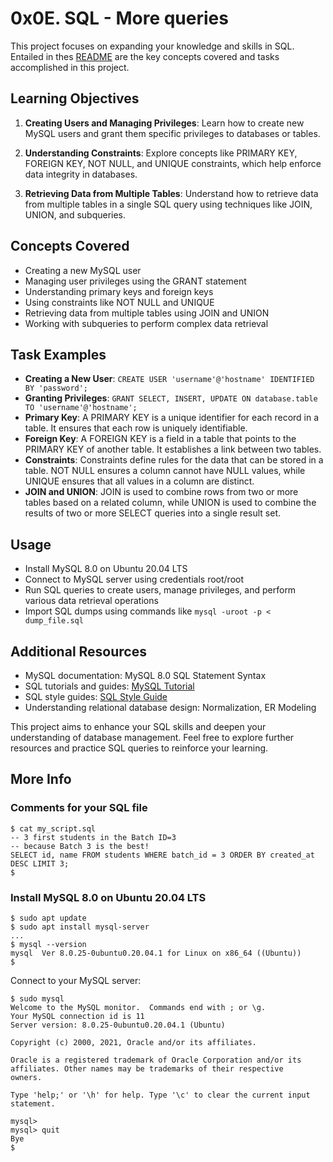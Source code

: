 
# 0x0E. SQL - More queries

This project focuses on expanding your knowledge and skills in SQL. Entailed in thes [README]() are the key concepts covered and tasks accomplished in this project.

## Learning Objectives

1.  **Creating Users and Managing Privileges**: Learn how to create new MySQL users and grant them specific privileges to databases or tables.
    
2.  **Understanding Constraints**: Explore concepts like PRIMARY KEY, FOREIGN KEY, NOT NULL, and UNIQUE constraints, which help enforce data integrity in databases.
    
3.  **Retrieving Data from Multiple Tables**: Understand how to retrieve data from multiple tables in a single SQL query using techniques like JOIN, UNION, and subqueries.
    

## Concepts Covered

-   Creating a new MySQL user
-   Managing user privileges using the GRANT statement
-   Understanding primary keys and foreign keys
-   Using constraints like NOT NULL and UNIQUE
-   Retrieving data from multiple tables using JOIN and UNION
-   Working with subqueries to perform complex data retrieval

## Task Examples

-   **Creating a New User**: `CREATE USER 'username'@'hostname' IDENTIFIED BY 'password';`
-   **Granting Privileges**: `GRANT SELECT, INSERT, UPDATE ON database.table TO 'username'@'hostname';`
-   **Primary Key**: A PRIMARY KEY is a unique identifier for each record in a table. It ensures that each row is uniquely identifiable.
-   **Foreign Key**: A FOREIGN KEY is a field in a table that points to the PRIMARY KEY of another table. It establishes a link between two tables.
-   **Constraints**: Constraints define rules for the data that can be stored in a table. NOT NULL ensures a column cannot have NULL values, while UNIQUE ensures that all values in a column are distinct.
-   **JOIN and UNION**: JOIN is used to combine rows from two or more tables based on a related column, while UNION is used to combine the results of two or more SELECT queries into a single result set.

## Usage

-   Install MySQL 8.0 on Ubuntu 20.04 LTS
-   Connect to MySQL server using credentials root/root
-   Run SQL queries to create users, manage privileges, and perform various data retrieval operations
-   Import SQL dumps using commands like `mysql -uroot -p < dump_file.sql`

## Additional Resources

-   MySQL documentation: MySQL 8.0 SQL Statement Syntax
-   SQL tutorials and guides: [MySQL Tutorial](https://www.mysqltutorial.org/)
-   SQL style guides: [SQL Style Guide](https://www.sqlstyle.guide/)
-   Understanding relational database design: Normalization, ER Modeling

This project aims to enhance your SQL skills and deepen your understanding of database management. Feel free to explore further resources and practice SQL queries to reinforce your learning.

## More Info
### Comments for your SQL file
```
$ cat my_script.sql
-- 3 first students in the Batch ID=3
-- because Batch 3 is the best!
SELECT id, name FROM students WHERE batch_id = 3 ORDER BY created_at DESC LIMIT 3;
$
```
### Install MySQL 8.0 on Ubuntu 20.04 LTS
```
$ sudo apt update
$ sudo apt install mysql-server
...
$ mysql --version
mysql  Ver 8.0.25-0ubuntu0.20.04.1 for Linux on x86_64 ((Ubuntu))
$
```
Connect to your MySQL server:
```
$ sudo mysql
Welcome to the MySQL monitor.  Commands end with ; or \g.
Your MySQL connection id is 11
Server version: 8.0.25-0ubuntu0.20.04.1 (Ubuntu)

Copyright (c) 2000, 2021, Oracle and/or its affiliates.

Oracle is a registered trademark of Oracle Corporation and/or its
affiliates. Other names may be trademarks of their respective
owners.

Type 'help;' or '\h' for help. Type '\c' to clear the current input statement.

mysql>
mysql> quit
Bye
$
```